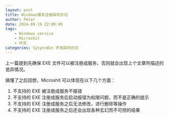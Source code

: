 ```yaml
---
layout: post
title: Windows服务注册踩坑日记
author: Peler
date: 2024-09-19 22:09:49
tags:
    - Windows service
    - Microshit
    - 中文
categories: SysyncWin 开发踩坑日记
---
```

上一篇提到先确保 EXE 文件可以被注册成服务，否则就会出现上个文章所描述的诡异情况。

搞懂了之后回想，Microshit 可以体现在以下几个方面：

1. 不支持的 EXE 被注册成服务不报错
2. 不支持的 EXE 注册成服务后启动报错为权限问题，而不是正确的提示
3. 不支持的 EXE 注册成服务之后无法修改，进行删除等操作
4. 不支持的 EXE 注册成服务之后还会出现各种玄幻而不可控的结果
